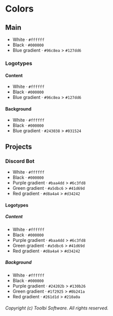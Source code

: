 # Colors

## Main

- White · `#ffffff`
- Black · `#000000`
- Blue gradient · `#96c8ea` > `#127dd6`

### Logotypes

#### Content

- White · `#ffffff`
- Black · `#000000`
- Blue gradient · `#96c8ea` > `#127dd6`

#### Background

- White · `#ffffff`
- Black · `#000000`
- Blue gradient · `#243038` > `#031524`

## Projects

### Discord Bot

- White · `#ffffff`
- Black · `#000000`
- Purple gradient · `#baa4dd` > `#6c3fd8`
- Green gradient · `#a5dbc6` > `#41d69d`
- Red gradient · `#d8a4a4` > `#d34242`

#### Logotypes

##### Content

- White · `#ffffff`
- Black · `#000000`
- Purple gradient · `#baa4dd` > `#6c3fd8`
- Green gradient · `#a5dbc6` > `#41d69d`
- Red gradient · `#d8a4a4` > `#d34242`

##### Background

- White · `#ffffff`
- Black · `#000000`
- Purple gradient · `#24202b` > `#130b26`
- Green gradient · `#1f2925` > `#0b241a`
- Red gradient · `#261d1d` > `#210a0a`

###### Copyright (c) Toolbi Software. All rights reserved.
